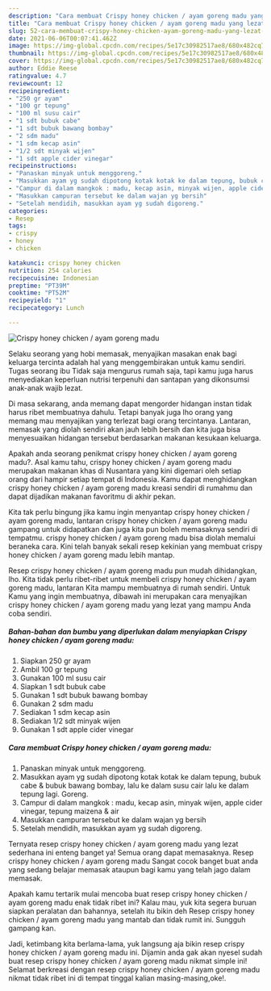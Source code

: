 ```yaml
---
description: "Cara membuat Crispy honey chicken / ayam goreng madu yang lezat dan Mudah Dibuat"
title: "Cara membuat Crispy honey chicken / ayam goreng madu yang lezat dan Mudah Dibuat"
slug: 52-cara-membuat-crispy-honey-chicken-ayam-goreng-madu-yang-lezat-dan-mudah-dibuat
date: 2021-06-06T00:07:41.462Z
image: https://img-global.cpcdn.com/recipes/5e17c30982517ae8/680x482cq70/crispy-honey-chicken-ayam-goreng-madu-foto-resep-utama.jpg
thumbnail: https://img-global.cpcdn.com/recipes/5e17c30982517ae8/680x482cq70/crispy-honey-chicken-ayam-goreng-madu-foto-resep-utama.jpg
cover: https://img-global.cpcdn.com/recipes/5e17c30982517ae8/680x482cq70/crispy-honey-chicken-ayam-goreng-madu-foto-resep-utama.jpg
author: Eddie Reese
ratingvalue: 4.7
reviewcount: 12
recipeingredient:
- "250 gr ayam"
- "100 gr tepung"
- "100 ml susu cair"
- "1 sdt bubuk cabe"
- "1 sdt bubuk bawang bombay"
- "2 sdm madu"
- "1 sdm kecap asin"
- "1/2 sdt minyak wijen"
- "1 sdt apple cider vinegar"
recipeinstructions:
- "Panaskan minyak untuk menggoreng."
- "Masukkan ayam yg sudah dipotong kotak kotak ke dalam tepung, bubuk cabe &amp; bubuk bawang bombay, lalu ke dalam susu cair lalu ke dalam tepung lagi. Goreng."
- "Campur di dalam mangkok : madu, kecap asin, minyak wijen, apple cider vinegar, tepung maizena &amp; air"
- "Masukkan campuran tersebut ke dalam wajan yg bersih"
- "Setelah mendidih, masukkan ayam yg sudah digoreng."
categories:
- Resep
tags:
- crispy
- honey
- chicken

katakunci: crispy honey chicken 
nutrition: 254 calories
recipecuisine: Indonesian
preptime: "PT39M"
cooktime: "PT52M"
recipeyield: "1"
recipecategory: Lunch

---
```



![Crispy honey chicken / ayam goreng madu](https://img-global.cpcdn.com/recipes/5e17c30982517ae8/680x482cq70/crispy-honey-chicken-ayam-goreng-madu-foto-resep-utama.jpg)

Selaku seorang yang hobi memasak, menyajikan masakan enak bagi keluarga tercinta adalah hal yang menggembirakan untuk kamu sendiri. Tugas seorang ibu Tidak saja mengurus rumah saja, tapi kamu juga harus menyediakan keperluan nutrisi terpenuhi dan santapan yang dikonsumsi anak-anak wajib lezat.

Di masa  sekarang, anda memang dapat mengorder hidangan instan tidak harus ribet membuatnya dahulu. Tetapi banyak juga lho orang yang memang mau menyajikan yang terlezat bagi orang tercintanya. Lantaran, memasak yang diolah sendiri akan jauh lebih bersih dan kita juga bisa menyesuaikan hidangan tersebut berdasarkan makanan kesukaan keluarga. 



Apakah anda seorang penikmat crispy honey chicken / ayam goreng madu?. Asal kamu tahu, crispy honey chicken / ayam goreng madu merupakan makanan khas di Nusantara yang kini digemari oleh setiap orang dari hampir setiap tempat di Indonesia. Kamu dapat menghidangkan crispy honey chicken / ayam goreng madu kreasi sendiri di rumahmu dan dapat dijadikan makanan favoritmu di akhir pekan.

Kita tak perlu bingung jika kamu ingin menyantap crispy honey chicken / ayam goreng madu, lantaran crispy honey chicken / ayam goreng madu gampang untuk didapatkan dan juga kita pun boleh memasaknya sendiri di tempatmu. crispy honey chicken / ayam goreng madu bisa diolah memalui beraneka cara. Kini telah banyak sekali resep kekinian yang membuat crispy honey chicken / ayam goreng madu lebih mantap.

Resep crispy honey chicken / ayam goreng madu pun mudah dihidangkan, lho. Kita tidak perlu ribet-ribet untuk membeli crispy honey chicken / ayam goreng madu, lantaran Kita mampu membuatnya di rumah sendiri. Untuk Kamu yang ingin membuatnya, dibawah ini merupakan cara menyajikan crispy honey chicken / ayam goreng madu yang lezat yang mampu Anda coba sendiri.

<!--inarticleads1-->

##### Bahan-bahan dan bumbu yang diperlukan dalam menyiapkan Crispy honey chicken / ayam goreng madu:

1. Siapkan 250 gr ayam
1. Ambil 100 gr tepung
1. Gunakan 100 ml susu cair
1. Siapkan 1 sdt bubuk cabe
1. Gunakan 1 sdt bubuk bawang bombay
1. Gunakan 2 sdm madu
1. Sediakan 1 sdm kecap asin
1. Sediakan 1/2 sdt minyak wijen
1. Gunakan 1 sdt apple cider vinegar




<!--inarticleads2-->

##### Cara membuat Crispy honey chicken / ayam goreng madu:

1. Panaskan minyak untuk menggoreng.
1. Masukkan ayam yg sudah dipotong kotak kotak ke dalam tepung, bubuk cabe &amp; bubuk bawang bombay, lalu ke dalam susu cair lalu ke dalam tepung lagi. Goreng.
1. Campur di dalam mangkok : madu, kecap asin, minyak wijen, apple cider vinegar, tepung maizena &amp; air
1. Masukkan campuran tersebut ke dalam wajan yg bersih
1. Setelah mendidih, masukkan ayam yg sudah digoreng.




Ternyata resep crispy honey chicken / ayam goreng madu yang lezat sederhana ini enteng banget ya! Semua orang dapat memasaknya. Resep crispy honey chicken / ayam goreng madu Sangat cocok banget buat anda yang sedang belajar memasak ataupun bagi kamu yang telah jago dalam memasak.

Apakah kamu tertarik mulai mencoba buat resep crispy honey chicken / ayam goreng madu enak tidak ribet ini? Kalau mau, yuk kita segera buruan siapkan peralatan dan bahannya, setelah itu bikin deh Resep crispy honey chicken / ayam goreng madu yang mantab dan tidak rumit ini. Sungguh gampang kan. 

Jadi, ketimbang kita berlama-lama, yuk langsung aja bikin resep crispy honey chicken / ayam goreng madu ini. Dijamin anda gak akan nyesel sudah buat resep crispy honey chicken / ayam goreng madu nikmat simple ini! Selamat berkreasi dengan resep crispy honey chicken / ayam goreng madu nikmat tidak ribet ini di tempat tinggal kalian masing-masing,oke!.

